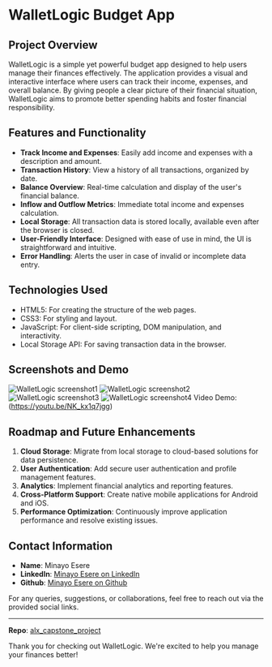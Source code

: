# WalletLogic Budget App

## Project Overview

WalletLogic is a simple yet powerful budget app designed to help users manage their finances effectively. The application provides a visual and interactive interface where users can track their income, expenses, and overall balance. By giving people a clear picture of their financial situation, WalletLogic aims to promote better spending habits and foster financial responsibility.

## Features and Functionality

- **Track Income and Expenses**: Easily add income and expenses with a description and amount.
- **Transaction History**: View a history of all transactions, organized by date.
- **Balance Overview**: Real-time calculation and display of the user's financial balance.
- **Inflow and Outflow Metrics**: Immediate total income and expenses calculation.
- **Local Storage**: All transaction data is stored locally, available even after the browser is closed.
- **User-Friendly Interface**: Designed with ease of use in mind, the UI is straightforward and intuitive.
- **Error Handling**: Alerts the user in case of invalid or incomplete data entry.

## Technologies Used

- HTML5: For creating the structure of the web pages.
- CSS3: For styling and layout.
- JavaScript: For client-side scripting, DOM manipulation, and interactivity.
- Local Storage API: For saving transaction data in the browser.

## Screenshots and Demo

![WalletLogic screenshot1](https://github.com/mudeitsi/alx_capstone_project/assets/107103188/1a72be05-4bdd-40c8-bb68-7f6667b3b68f)
![WalletLogic screenshot2](https://github.com/mudeitsi/alx_capstone_project/assets/107103188/8052596d-e1d5-491a-a3fe-7ef4714ef329)
![WalletLogic screenshot3](https://github.com/mudeitsi/alx_capstone_project/assets/107103188/261d7d53-d063-4e73-a9c4-aeeff9dfbd96)
![WalletLogic screenshot4](https://github.com/mudeitsi/alx_capstone_project/assets/107103188/0ffbf09f-178d-47c0-bd42-93eed9f7f2e4)
Video Demo: (https://youtu.be/NK_kx1q7jgg)






## Roadmap and Future Enhancements

1. **Cloud Storage**: Migrate from local storage to cloud-based solutions for data persistence.
2. **User Authentication**: Add secure user authentication and profile management features.
3. **Analytics**: Implement financial analytics and reporting features.
4. **Cross-Platform Support**: Create native mobile applications for Android and iOS.
5. **Performance Optimization**: Continuously improve application performance and resolve existing issues.

## Contact Information

- **Name**: Minayo Esere
- **LinkedIn**: [Minayo Esere on LinkedIn](https://www.linkedin.com/in/minayo-esere/)
- **Github**: [Minayo Esere on Github](https://github.com/mudeitsi)

For any queries, suggestions, or collaborations, feel free to reach out via the provided social links.

---

**Repo**: [alx_capstone_project](https://github.com/mudeitsi/alx_capstone_project)

Thank you for checking out WalletLogic. We're excited to help you manage your finances better!
